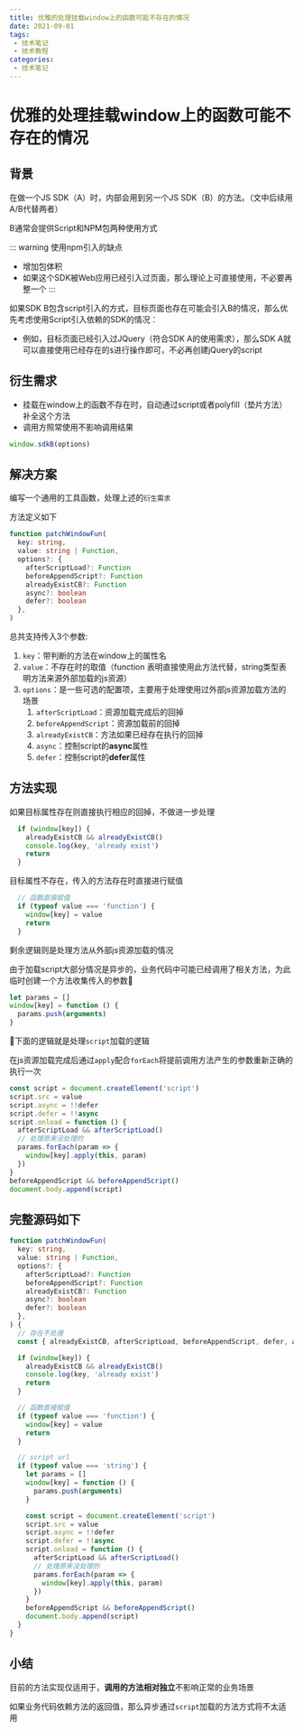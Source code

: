 ```yaml
---
title: 优雅的处理挂载window上的函数可能不存在的情况
date: 2021-09-01
tags:
 - 技术笔记
 - 技术教程
categories:
 - 技术笔记
---
```

# 优雅的处理挂载window上的函数可能不存在的情况

## 背景
在做一个JS SDK（A）时，内部会用到另一个JS SDK（B）的方法。（文中后续用A/B代替两者）

B通常会提供Script和NPM包两种使用方式

::: warning 使用npm引入的缺点
* 增加包体积
* 如果这个SDK被Web应用已经引入过页面，那么理论上可直接使用，不必要再整一个
:::

如果SDK B包含script引入的方式，目标页面也存在可能会引入B的情况，那么优先考虑使用Script引入依赖的SDK的情况：
* 例如，目标页面已经引入过JQuery（符合SDK A的使用需求），那么SDK A就可以直接使用已经存在的`$`进行操作即可，不必再创建jQuery的script

## 衍生需求
* 挂载在window上的函数不存在时，自动通过script或者polyfill（垫片方法）补全这个方法
* 调用方照常使用不影响调用结果

```js
window.sdkB(options)
```

## 解决方案
编写一个通用的工具函数，处理上述的`衍生需求`

方法定义如下
```ts
function patchWindowFun(
  key: string,
  value: string | Function,
  options?: {
    afterScriptLoad?: Function
    beforeAppendScript?: Function
    alreadyExistCB?: Function
    async?: boolean
    defer?: boolean
  },
)
```
总共支持传入3个参数:
1. `key`：带判断的方法在window上的属性名
2. `value`：不存在时的取值（function 表明直接使用此方法代替，string类型表明方法来源外部加载的js资源）
3. `options`：是一些可选的配置项，主要用于处理使用过外部js资源加载方法的场景
   1. `afterScriptLoad`：资源加载完成后的回掉
   2. `beforeAppendScript`：资源加载前的回掉
   3. `alreadyExistCB`：方法如果已经存在执行的回掉
   4. `async`：控制script的**async**属性
   5. `defer`：控制script的**defer**属性

## 方法实现
如果目标属性存在则直接执行相应的回掉，不做进一步处理
```js
  if (window[key]) {
    alreadyExistCB && alreadyExistCB()
    console.log(key, 'already exist')
    return
  }
```

目标属性不存在，传入的方法存在时直接进行赋值
```js
  // 函数直接赋值
  if (typeof value === 'function') {
    window[key] = value
    return
  }
```

剩余逻辑则是处理方法从外部js资源加载的情况

由于加载script大部分情况是异步的，业务代码中可能已经调用了相关方法，为此临时创建一个方法收集传入的参数
```js
let params = []
window[key] = function () {
  params.push(arguments)
}
```

下面的逻辑就是处理`script`加载的逻辑

在js资源加载完成后通过`apply`配合`forEach`将提前调用方法产生的参数重新正确的执行一次
```js
const script = document.createElement('script')
script.src = value
script.async = !!defer
script.defer = !!async
script.onload = function () {
  afterScriptLoad && afterScriptLoad()
  // 处理原来没处理的
  params.forEach(param => {
    window[key].apply(this, param)
  })
}
beforeAppendScript && beforeAppendScript()
document.body.append(script)
```

## 完整源码如下
```ts
function patchWindowFun(
  key: string,
  value: string | Function,
  options?: {
    afterScriptLoad?: Function
    beforeAppendScript?: Function
    alreadyExistCB?: Function
    async?: boolean
    defer?: boolean
  },
) {
  // 存在不处理
  const { alreadyExistCB, afterScriptLoad, beforeAppendScript, defer, async } = options || {}

  if (window[key]) {
    alreadyExistCB && alreadyExistCB()
    console.log(key, 'already exist')
    return
  }

  // 函数直接赋值
  if (typeof value === 'function') {
    window[key] = value
    return
  }

  // script url
  if (typeof value === 'string') {
    let params = []
    window[key] = function () {
      params.push(arguments)
    }

    const script = document.createElement('script')
    script.src = value
    script.async = !!defer
    script.defer = !!async
    script.onload = function () {
      afterScriptLoad && afterScriptLoad()
      // 处理原来没处理的
      params.forEach(param => {
        window[key].apply(this, param)
      })
    }
    beforeAppendScript && beforeAppendScript()
    document.body.append(script)
  }
}
```
## 小结
目前的方法实现仅适用于，**调用的方法相对独立**不影响正常的业务场景

如果业务代码依赖方法的返回值，那么异步通过`script`加载的方法方式将不太适用
<comment/>
<tongji/>